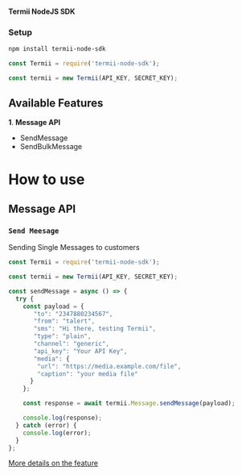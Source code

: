 #### Termii NodeJS SDK

### Setup

```bash 
npm install termii-node-sdk
```

```javascript
const Termii = require('termii-node-sdk');

const termii = new Termii(API_KEY, SECRET_KEY);
```

## Available Features

**1**. **Message API**

- SendMessage
- SendBulkMessage


# How to use

## Message API
### `Send Meesage`

Sending Single Messages to customers 

```javascript
const Termii = require('termii-node-sdk');

const termii = new Termii(API_KEY, SECRET_KEY);

const sendMessage = async () => {
  try {
    const payload = {
       "to": "2347880234567",
       "from": "talert",
       "sms": "Hi there, testing Termii",
       "type": "plain",
       "channel": "generic",
       "api_key": "Your API Key",
       "media": {
        "url": "https://media.example.com/file",
        "caption": "your media file"
      }    
    };

    const response = await termii.Message.sendMessage(payload);

    console.log(response);
  } catch (error) {
    console.log(error);
  }
};
```
<a href="https://developers.termii.com/messaging#send-message" target="_blank"> More details on the feature </a>
